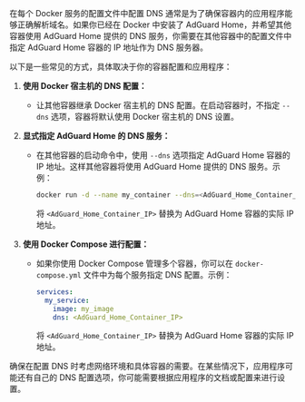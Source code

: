 在每个 Docker 服务的配置文件中配置 DNS 通常是为了确保容器内的应用程序能够正确解析域名。如果你已经在 Docker 中安装了 AdGuard Home，并希望其他容器使用 AdGuard Home 提供的 DNS 服务，你需要在其他容器中的配置文件中指定 AdGuard Home 容器的 IP 地址作为 DNS 服务器。

以下是一些常见的方式，具体取决于你的容器配置和应用程序：

1. **使用 Docker 宿主机的 DNS 配置：**
   - 让其他容器继承 Docker 宿主机的 DNS 配置。在启动容器时，不指定 `--dns` 选项，容器将默认使用 Docker 宿主机的 DNS 设置。

2. **显式指定 AdGuard Home 的 DNS 服务：**
   - 在其他容器的启动命令中，使用 `--dns` 选项指定 AdGuard Home 容器的 IP 地址。这样其他容器将使用 AdGuard Home 提供的 DNS 服务。示例：
     ```bash
     docker run -d --name my_container --dns=<AdGuard_Home_Container_IP> my_image
     ```
     将 `<AdGuard_Home_Container_IP>` 替换为 AdGuard Home 容器的实际 IP 地址。

3. **使用 Docker Compose 进行配置：**
   - 如果你使用 Docker Compose 管理多个容器，你可以在 `docker-compose.yml` 文件中为每个服务指定 DNS 配置。示例：
     ```yaml
     services:
       my_service:
         image: my_image
         dns: <AdGuard_Home_Container_IP>
     ```
     将 `<AdGuard_Home_Container_IP>` 替换为 AdGuard Home 容器的实际 IP 地址。

确保在配置 DNS 时考虑网络环境和具体容器的需要。在某些情况下，应用程序可能还有自己的 DNS 配置选项，你可能需要根据应用程序的文档或配置来进行设置。
